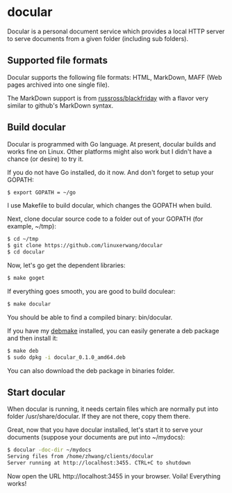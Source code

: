 # docular

Docular is a personal document service which provides a local HTTP server to serve
documents from a given folder (including sub folders).

## Supported file formats

Docular supports the following file formats: HTML, MarkDown, MAFF (Web pages
archived into one single file).

The MarkDown support is from [russross/blackfriday](https://github.com/russross/blackfriday)
with a flavor very similar to github's MarkDown syntax.

## Build docular

Docular is programmed with Go language. At present, docular builds and works fine
on Linux. Other platforms might also work but I didn't have a chance (or desire)
to try it.

If you do not have Go installed, do it now. And don't forget to setup your GOPATH:

```sh
$ export GOPATH = ~/go
```

I use Makefile to build docular, which changes the GOPATH when build.

Next, clone docular source code to a folder out of your GOPATH (for example,
~/tmp):

```sh
$ cd ~/tmp
$ git clone https://github.com/linuxerwang/docular
$ cd docular
```

Now, let's go get the dependent libraries:

```sh
$ make goget
```

If everything goes smooth, you are good to build doculear:

```sh
$ make docular
```

You should be able to find a compiled binary: bin/docular.

If you have my [debmake](https://github.com/linuxerwang/debmaker) installed, you
can easily generate a deb package and then install it:

```sh
$ make deb
$ sudo dpkg -i docular_0.1.0_amd64.deb
```

You can also download the deb package in binaries folder.

## Start docular

When docular is running, it needs certain files which are normally put into folder
/usr/share/docular. If they are not there, copy them there.

Great, now that you have docular installed, let's start it to serve your documents
(suppose your documents are put into ~/mydocs):

```sh
$ docular -doc-dir ~/mydocs
Serving files from /home/zhwang/clients/docular
Server running at http://localhost:3455. CTRL+C to shutdown
```

Now open the URL http://localhost:3455 in your browser. Voila! Everything works!

